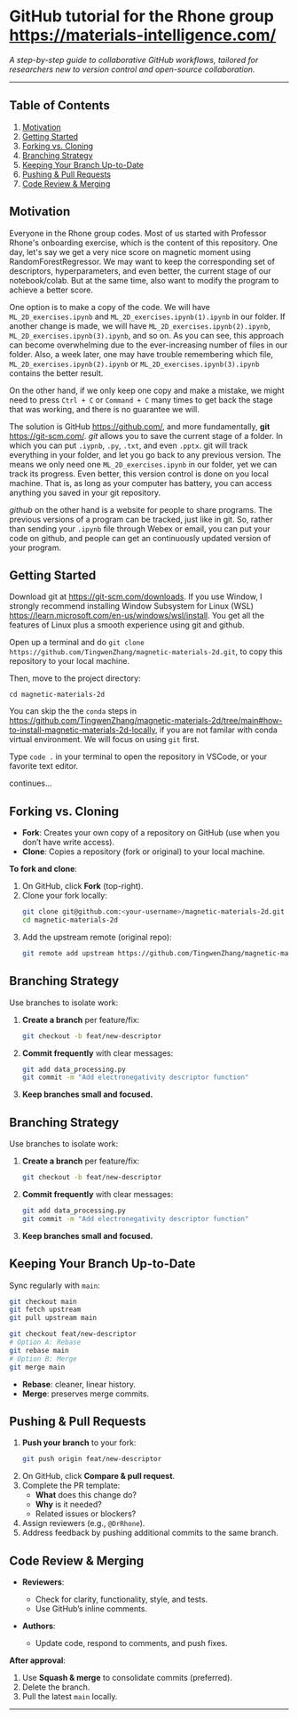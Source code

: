 # GitHub tutorial for the Rhone group https://materials-intelligence.com/

*A step-by-step guide to collaborative GitHub workflows, tailored for researchers new to version control and open-source collaboration.*

---

## Table of Contents

1. [Motivation](#motivation)
2. [Getting Started](#getting-started)
3. [Forking vs. Cloning](#forking-vs-cloning)
4. [Branching Strategy](#branching-strategy)
5. [Keeping Your Branch Up-to-Date](#keeping-your-branch-up-to-date)
6. [Pushing & Pull Requests](#pushing--pull-requests)
7. [Code Review & Merging](#code-review--merging)

## Motivation
Everyone in the Rhone group codes. Most of us started with Professor Rhone's onboarding exercise, which is the content of this repository. One day, let's say we get a very nice score on magnetic moment using RandomForestRegressor. We may want to keep the corresponding set of descriptors, hyperparameters, and even better, the current stage of our notebook/colab. But at the same time, also want to modify the program to achieve a better score. 

One option is to make a copy of the code. We will have `ML_2D_exercises.ipynb` and `ML_2D_exercises.ipynb(1).ipynb` in our folder. If another change is made, we will have `ML_2D_exercises.ipynb(2).ipynb`, `ML_2D_exercises.ipynb(3).ipynb`, and so on. As you can see, this approach can become overwhelming due to the ever-increasing number of files in our folder. Also, a week later, one may have trouble remembering which file, `ML_2D_exercises.ipynb(2).ipynb` or `ML_2D_exercises.ipynb(3).ipynb` contains the better result.

On the other hand, if we only keep one copy and make a mistake, we might need to press `Ctrl + C` or `Command + C` many times to get back the stage that was working, and there is no guarantee we will.

The solution is GitHub https://github.com/, and more fundamentally, **git** https://git-scm.com/. *git* allows you to save the current stage of a folder. In which you can put `.iypnb`, `.py`, `.txt`, and even `.pptx`. git will track everything in your folder, and let you go back to any previous version. The means we only need one `ML_2D_exercises.ipynb` in our folder, yet we can track its progress. Even better, this version control is done on you local machine. That is, as long as your computer has battery, you can access anything you saved in your git repository.

*github* on the other hand is a website for people to share programs. The previous versions of a program can be tracked, just like in git. So, rather than sending your `.ipynb` file through Webex or email, you can put your code on github, and people can get an continuously updated version of your program.

## Getting Started
Download git at https://git-scm.com/downloads. If you use Window, I strongly recommend installing Window Subsystem for Linux (WSL) https://learn.microsoft.com/en-us/windows/wsl/install. You get all the features of Linux plus a smooth experience using git and github.

Open up a terminal and do `git clone https://github.com/TingwenZhang/magnetic-materials-2d.git`, to copy this repository to your local machine.

Then, move to the project directory:
```
cd magnetic-materials-2d
```

You can skip the the `conda` steps in https://github.com/TingwenZhang/magnetic-materials-2d/tree/main#how-to-install-magnetic-materials-2d-locally, if you are not familar with conda virtual environment. We will focus on using `git` first.

Type `code .` in your terminal to open the repository in VSCode, or your favorite text editor.

continues...

## Forking vs. Cloning

- **Fork**: Creates your own copy of a repository on GitHub (use when you don’t have write access).
- **Clone**: Copies a repository (fork or original) to your local machine.

**To fork and clone**:

1. On GitHub, click **Fork** (top-right).
2. Clone your fork locally:
   ```bash
   git clone git@github.com:<your-username>/magnetic-materials-2d.git
   cd magnetic-materials-2d
   ```
3. Add the upstream remote (original repo):
   ```bash
   git remote add upstream https://github.com/TingwenZhang/magnetic-materials-2d.git
   ```

## Branching Strategy

Use branches to isolate work:

1. **Create a branch** per feature/fix:
   ```bash
   git checkout -b feat/new-descriptor
   ```
2. **Commit frequently** with clear messages:
   ```bash
   git add data_processing.py
   git commit -m "Add electronegativity descriptor function"
   ```
3. **Keep branches small and focused.**

## Branching Strategy

Use branches to isolate work:

1. **Create a branch** per feature/fix:
   ```bash
   git checkout -b feat/new-descriptor
   ```
2. **Commit frequently** with clear messages:
   ```bash
   git add data_processing.py
   git commit -m "Add electronegativity descriptor function"
   ```
3. **Keep branches small and focused.**

## Keeping Your Branch Up-to-Date

Sync regularly with `main`:

```bash
git checkout main
git fetch upstream
git pull upstream main

git checkout feat/new-descriptor
# Option A: Rebase
git rebase main
# Option B: Merge
git merge main
```

- **Rebase**: cleaner, linear history.
- **Merge**: preserves merge commits.

## Pushing & Pull Requests

1. **Push your branch** to your fork:
   ```bash
   git push origin feat/new-descriptor
   ```
2. On GitHub, click **Compare & pull request**.
3. Complete the PR template:
   - **What** does this change do?
   - **Why** is it needed?
   - Related issues or blockers?
4. Assign reviewers (e.g., `@DrRhone`).
5. Address feedback by pushing additional commits to the same branch.

## Code Review & Merging

- **Reviewers**:

  - Check for clarity, functionality, style, and tests.
  - Use GitHub’s inline comments.

- **Authors**:

  - Update code, respond to comments, and push fixes.

**After approval**:

1. Use **Squash & merge** to consolidate commits (preferred).
2. Delete the branch.
3. Pull the latest `main` locally.

---
  
